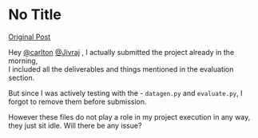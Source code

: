 # No Title

[Original Post](https://discourse.onlinedegree.iitm.ac.in/t/164277/313)

<p>Hey <a class="mention" href="/u/carlton">@carlton</a> <a class="mention" href="/u/jivraj">@Jivraj</a> , I actually submitted the project already in the morning,<br>
I included all the deliverables and things mentioned in the evaluation section.</p>
<p>But since I was actively testing with the - <code>datagen.py</code> and <code>evaluate.py</code>, I forgot to remove them before submission.</p>
<p>However these files do not play a role in my project execution in any way, they just sit idle. Will there be any issue?</p>